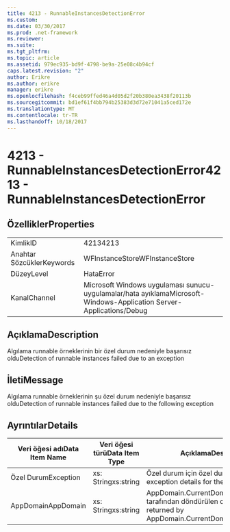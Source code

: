 ```yaml
---
title: 4213 - RunnableInstancesDetectionError
ms.custom: 
ms.date: 03/30/2017
ms.prod: .net-framework
ms.reviewer: 
ms.suite: 
ms.tgt_pltfrm: 
ms.topic: article
ms.assetid: 979ec935-bd9f-4798-be9a-25e08c4b94cf
caps.latest.revision: "2"
author: Erikre
ms.author: erikre
manager: erikre
ms.openlocfilehash: f4ceb99ffed46a4d05d2f20b380ea3438f20113b
ms.sourcegitcommit: bd1ef61f4bb794b25383d3d72e71041a5ced172e
ms.translationtype: MT
ms.contentlocale: tr-TR
ms.lasthandoff: 10/18/2017
---
```

# <a name="4213---runnableinstancesdetectionerror"></a><span data-ttu-id="fc2c9-102">4213 - RunnableInstancesDetectionError</span><span class="sxs-lookup"><span data-stu-id="fc2c9-102">4213 - RunnableInstancesDetectionError</span></span>
## <a name="properties"></a><span data-ttu-id="fc2c9-103">Özellikler</span><span class="sxs-lookup"><span data-stu-id="fc2c9-103">Properties</span></span>  
  
|||  
|-|-|  
|<span data-ttu-id="fc2c9-104">Kimlik</span><span class="sxs-lookup"><span data-stu-id="fc2c9-104">ID</span></span>|<span data-ttu-id="fc2c9-105">4213</span><span class="sxs-lookup"><span data-stu-id="fc2c9-105">4213</span></span>|  
|<span data-ttu-id="fc2c9-106">Anahtar Sözcükler</span><span class="sxs-lookup"><span data-stu-id="fc2c9-106">Keywords</span></span>|<span data-ttu-id="fc2c9-107">WFInstanceStore</span><span class="sxs-lookup"><span data-stu-id="fc2c9-107">WFInstanceStore</span></span>|  
|<span data-ttu-id="fc2c9-108">Düzey</span><span class="sxs-lookup"><span data-stu-id="fc2c9-108">Level</span></span>|<span data-ttu-id="fc2c9-109">Hata</span><span class="sxs-lookup"><span data-stu-id="fc2c9-109">Error</span></span>|  
|<span data-ttu-id="fc2c9-110">Kanal</span><span class="sxs-lookup"><span data-stu-id="fc2c9-110">Channel</span></span>|<span data-ttu-id="fc2c9-111">Microsoft Windows uygulaması sunucu-uygulamalar/hata ayıklama</span><span class="sxs-lookup"><span data-stu-id="fc2c9-111">Microsoft-Windows-Application Server-Applications/Debug</span></span>|  
  
## <a name="description"></a><span data-ttu-id="fc2c9-112">Açıklama</span><span class="sxs-lookup"><span data-stu-id="fc2c9-112">Description</span></span>  
 <span data-ttu-id="fc2c9-113">Algılama runnable örneklerinin bir özel durum nedeniyle başarısız oldu</span><span class="sxs-lookup"><span data-stu-id="fc2c9-113">Detection of runnable instances failed due to an exception</span></span>  
  
## <a name="message"></a><span data-ttu-id="fc2c9-114">İleti</span><span class="sxs-lookup"><span data-stu-id="fc2c9-114">Message</span></span>  
 <span data-ttu-id="fc2c9-115">Algılama runnable örneklerinin şu özel durum nedeniyle başarısız oldu</span><span class="sxs-lookup"><span data-stu-id="fc2c9-115">Detection of runnable instances failed due to the following exception</span></span>  
  
## <a name="details"></a><span data-ttu-id="fc2c9-116">Ayrıntılar</span><span class="sxs-lookup"><span data-stu-id="fc2c9-116">Details</span></span>  
  
|<span data-ttu-id="fc2c9-117">Veri öğesi adı</span><span class="sxs-lookup"><span data-stu-id="fc2c9-117">Data Item Name</span></span>|<span data-ttu-id="fc2c9-118">Veri öğesi türü</span><span class="sxs-lookup"><span data-stu-id="fc2c9-118">Data Item Type</span></span>|<span data-ttu-id="fc2c9-119">Açıklama</span><span class="sxs-lookup"><span data-stu-id="fc2c9-119">Description</span></span>|  
|--------------------|--------------------|-----------------|  
|<span data-ttu-id="fc2c9-120">Özel Durum</span><span class="sxs-lookup"><span data-stu-id="fc2c9-120">Exception</span></span>|<span data-ttu-id="fc2c9-121">xs: String</span><span class="sxs-lookup"><span data-stu-id="fc2c9-121">xs:string</span></span>|<span data-ttu-id="fc2c9-122">Özel durum için özel durum ayrıntıları</span><span class="sxs-lookup"><span data-stu-id="fc2c9-122">The exception details for the exception</span></span>|  
|<span data-ttu-id="fc2c9-123">AppDomain</span><span class="sxs-lookup"><span data-stu-id="fc2c9-123">AppDomain</span></span>|<span data-ttu-id="fc2c9-124">xs: String</span><span class="sxs-lookup"><span data-stu-id="fc2c9-124">xs:string</span></span>|<span data-ttu-id="fc2c9-125">AppDomain.CurrentDomain.FriendlyName tarafından döndürülen dize.</span><span class="sxs-lookup"><span data-stu-id="fc2c9-125">The string returned by AppDomain.CurrentDomain.FriendlyName.</span></span>|
